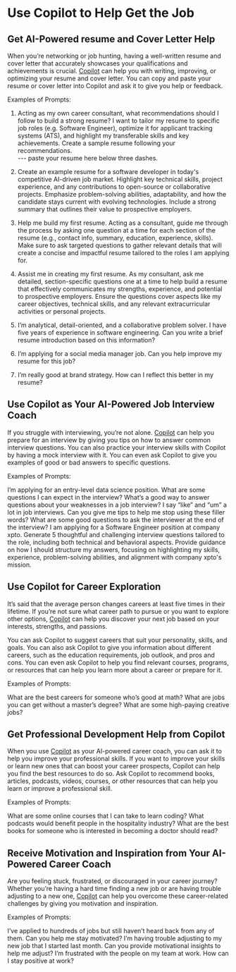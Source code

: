 # Use Copilot to Help Get the Job

## Get AI-Powered resume and Cover Letter Help
 
When you’re networking or job hunting, having a well-written resume and cover letter that accurately showcases your qualifications and achievements is crucial. [Copilot](https://www.bing.com/chat?form=MA13JK&OCID=MA13JK) can help you with writing, improving, or optimizing your resume and cover letter. You can copy and paste your resume or cover letter into Copilot and ask it to give you help or feedback.

Examples of Prompts:

1. Acting as my own career consultant, what recommendations should I follow to build a strong resume? I want to tailor my resume to specific job roles (e.g. Software Engineer), optimize it for applicant tracking systems (ATS), and highlight my transferable skills and key achievements. Create a sample resume following your recommendations.</br> ---
paste your resume here below three dashes.

2. Create an example resume for a software developer in today's competitive AI-driven job market. Highlight key technical skills, project experience, and any contributions to open-source or collaborative projects. Emphasize problem-solving abilities, adaptability, and how the candidate stays current with evolving technologies. Include a strong summary that outlines their value to prospective employers.

3. Help me build my first resume. Acting as a consultant, guide me through the process by asking one question at a time for each section of the resume (e.g., contact info, summary, education, experience, skills). Make sure to ask targeted questions to gather relevant details that will create a concise and impactful resume tailored to the roles I am applying for.

4. Assist me in creating my first resume. As my consultant, ask me detailed, section-specific questions one at a time to help build a resume that effectively communicates my strengths, experience, and potential to prospective employers. Ensure the questions cover aspects like my career objectives, technical skills, and any relevant extracurricular activities or personal projects.

5. I’m analytical, detail-oriented, and a collaborative problem solver. I have five years of experience in software engineering. Can you write a brief resume introduction based on this information?

6. I’m applying for a social media manager job. Can you help improve my resume for this job?

7. I’m really good at brand strategy. How can I reflect this better in my resume?

## Use Copilot as Your AI-Powered Job Interview Coach
 
If you struggle with interviewing, you’re not alone. [Copilot](https://www.bing.com/chat?form=MA13JK&OCID=MA13JK) can help you prepare for an interview by giving you tips on how to answer common interview questions. You can also practice your interview skills with Copilot by having a mock interview with it. You can even ask Copilot to give you examples of good or bad answers to specific questions.

Examples of Prompts:

I’m applying for an entry-level data science position. What are some questions I can expect in the interview?
What’s a good way to answer questions about your weaknesses in a job interview?
I say “like” and “um” a lot in job interviews. Can you give me tips to help me stop using these filler words?
What are some good questions to ask the interviewer at the end of the interview?
I am applying for a Software Engineer position at company xpto. Generate 5 thoughtful and challenging interview questions tailored to the role, including both technical and behavioral aspects. Provide guidance on how I should structure my answers, focusing on highlighting my skills, experience, problem-solving abilities, and alignment with company xpto's mission.

## Use Copilot for Career Exploration
 
It’s said that the average person changes careers at least five times in their lifetime. If you’re not sure what career path to pursue or you want to explore other options, [Copilot](https://www.bing.com/chat?form=MA13JK&OCID=MA13JK) can help you discover your next job based on your interests, strengths, and passions.

You can ask Copilot to suggest careers that suit your personality, skills, and goals. You can also ask Copilot to give you information about different careers, such as the education requirements, job outlook, and pros and cons. You can even ask Copilot to help you find relevant courses, programs, or resources that can help you learn more about a career or prepare for it.

Examples of Prompts:

What are the best careers for someone who’s good at math?
What are jobs you can get without a master’s degree?
What are some high-paying creative jobs?

## Get Professional Development Help from Copilot
 
When you use [Copilot](https://www.bing.com/chat?form=MA13JK&OCID=MA13JK) as your AI-powered career coach, you can ask it to help you improve your professional skills. If you want to improve your skills or learn new ones that can boost your career prospects, Copilot can help you find the best resources to do so. Ask Copilot to recommend books, articles, podcasts, videos, courses, or other resources that can help you learn or improve a professional skill.

Examples of Prompts:

What are some online courses that I can take to learn coding?
What podcasts would benefit people in the hospitality industry?
What are the best books for someone who is interested in becoming a doctor should read?

## Receive Motivation and Inspiration from Your AI-Powered Career Coach
 
Are you feeling stuck, frustrated, or discouraged in your career journey? Whether you’re having a hard time finding a new job or are having trouble adjusting to a new one, [Copilot](https://www.bing.com/chat?form=MA13JK&OCID=MA13JK) can help you overcome these career-related challenges by giving you motivation and inspiration.

Examples of Prompts:

I’ve applied to hundreds of jobs but still haven’t heard back from any of them. Can you help me stay motivated?
I’m having trouble adjusting to my new job that I started last month. Can you provide motivational insights to help me adjust?
I’m frustrated with the people on my team at work. How can I stay positive at work?